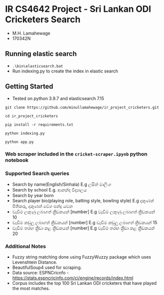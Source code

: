 # IR CS4642 Project - Sri Lankan ODI Cricketers Search
- M.H. Lamahewage
- 170342N

## Running elastic search
- `.\bin\elasticsearch.bat`
- Run indexing.py to create the index in elastic search

## Getting Started

- Tested on python 3.9.7 and elasticsearch 7.15

```commandline
git clone https://github.com/minullamahewage/ir_project_cricketers.git

cd ir_project_cricketers

pip install -r requirements.txt

python indexing.py

python app.py
```

### Web scraper included in the `cricket-scraper.ipynb` python notebook

### Supported Search queries
- Search by name(English/Sinhala) E.g ලසිත් මාලිංග
- Search by school E.g. ආනන්ද විද්‍යාලය
- Search by year born
- Search player bio(playing role, batting style, bowling style) E.g දකුණත් පිතිකරු, දකුණත් වේග පන්දු යවන
- වැඩිම ලකුණු ලබාගත් ක්‍රීඩකයන් [number] E.g වැඩිම ලකුණු ලබාගත් ක්‍රීඩකයන් 10
- වැඩිම කඩුලු ලබාගත් ක්‍රීඩකයන් [number] E.g වැඩිම කඩුලු ලබාගත් ක්‍රීඩකයන් 15
- වැඩිම තරඟ ක්‍රීඩා කළ ක්‍රීඩකයන් [number] E.g වැඩිම තරඟ ක්‍රීඩා කළ ක්‍රීඩකයන් 20


### Additional Notes
- Fuzzy string matching done using FuzzyWuzzy package which uses Levenshtein Distance.
- BeautifulSoup4 used for scraping.
- Data source: ESPNCricnfo - https://stats.espncricinfo.com/ci/engine/records/index.html
- Corpus includes the top 100 Sri Lankan ODI cricketers that have played the most matches.